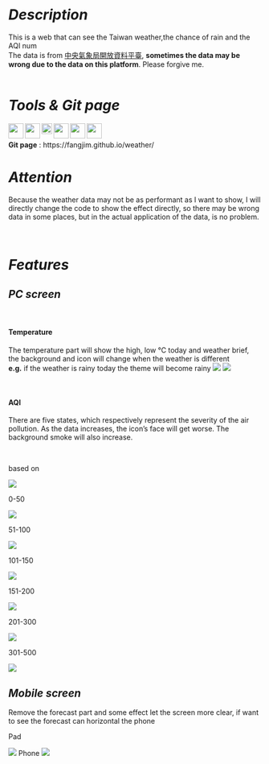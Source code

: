 # <Strong>_Description_</Strong>

This is a web that can see the Taiwan weather,the chance of rain and the AQI num
<br  />
The data is from [中央氣象局開放資料平臺], **sometimes the data may be wrong due to the data on this platform**. Please forgive me.
<br  />
<br  />

# <Strong>_Tools & Git page_</Strong>

<img align = "left" width = "30px" src = "https://upload.wikimedia.org/wikipedia/commons/thumb/9/9a/Visual_Studio_Code_1.35_icon.svg/2048px-Visual_Studio_Code_1.35_icon.svg.png" />
<img align = "left" width = "30px" src="https://blog.johnsonlu.org/wp-content/uploads/2018/12/HTML_Logo.png" />
<img align = "left" width = "21px" src = "https://icon-library.com/images/css-icon-png/css-icon-png-0.jpg">
<img align = "left" width = "30px" src = "https://cdn.iconscout.com/icon/free/png-256/javascript-2752148-2284965.png">
<img align = "left" width = "30px" src = "https://cdn.iconscout.com/icon/free/png-256/npm-3-1175132.png">
<img align = "left" width = "30px" src = "https://upload.wikimedia.org/wikipedia/commons/thumb/3/3f/Git_icon.svg/1024px-Git_icon.svg.png">
<br />
<br />
<strong>Git page</strong> : https://fangjim.github.io/weather/

<br  />

# <Strong>_Attention_</Strong>

Because the weather data may not be as performant as I want to show, I will directly change the code to show the effect directly, so there may be wrong data in some places, but in the actual application of the data, is no problem.

<br  />

# <Strong>_Features_</Strong>

## <Strong>_PC screen_</Strong>

<br  />

#### <Strong>Temperature</Strong>

The temperature part will show the high, low ℃ today and weather brief, the background and icon will change when the weather is different <br>**e.g.** if the weather is rainy today the theme will become rainy
<img src="./screenshots/1.png">
<img src="./screenshots/2.png">

<br  />


#### <Strong>AQI</Strong>

There are five states, which respectively represent the severity of the air pollution. As the data increases, the icon’s face will get worse. The background smoke will also increase.

<br  />

based on

<img src="./screenshots/AQI.jpg">

<br />

0-50

<img src="./screenshots/4.png">

51-100

<img src="./screenshots/5.png">

101-150

<img src="./screenshots/6.png">

151-200

<img src="./screenshots/7.png">

201-300

<img src="./screenshots/8.png">

301-500

<img src="./screenshots/9.png">

<br  />

## <Strong>_Mobile screen_</Strong>

Remove the forecast part and some effect let the screen more clear, if want to see the forecast can horizontal the phone

Pad

<img src="./screenshots/pad.png">
Phone

<img src="./screenshots/phone.png">

[中央氣象局開放資料平臺]: https://opendata.cwb.gov.tw/dist/opendata-swagger.html
